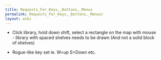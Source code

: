 ```yaml
---
title: Requests_For_Keys,_Buttons,_Menus
permalink: Requests_For_Keys,_Buttons,_Menus/
layout: wiki
---
```


-   Click library, hold down shift, select a rectangle on the map with
    mouse - library with spaced shelves needs to be drawn (And not a
    solid block of shelves)

<!-- -->

-   Rogue-like key set ie. W=up S=Down etc.

